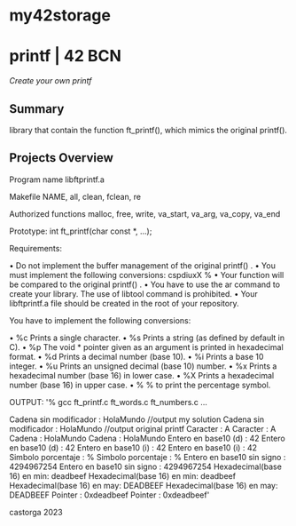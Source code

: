 # my42storage

# printf | 42 BCN
*Create your own printf*

## Summary
library that contain the function ft_printf(), which mimics the original printf().

## Projects Overview

Program name
libftprintf.a

Makefile 
NAME, all, clean, fclean, re

Authorized functions
malloc, free, write, va_start, va_arg, va_copy, va_end

Prototype:
int ft_printf(char const *, ...);

Requirements:

• Do not implement the buffer management of the original printf() .
• You must implement the following conversions: cspdiuxX %
• Your function will be compared to the original printf() .
• You have to use the ar command to create your library. The use of libtool command is prohibited.
• Your libftprintf.a file should be created in the root of your repository.

You have to implement the following conversions:

• %c Prints a single character.
• %s Prints a string (as defined by default in C).
• %p The void * pointer given as an argument is printed in hexadecimal format.
• %d Prints a decimal number (base 10).
• %i Prints a base 10 integer.
• %u Prints an unsigned decimal (base 10) number.
• %x Prints a hexadecimal number (base 16) in lower case.
• %X Prints a hexadecimal number (base 16) in upper case.
• % % to print the percentage symbol.

OUTPUT:
'% gcc ft_printf.c ft_words.c ft_numbers.c
...

Cadena sin modificador     :    HolaMundo //output my solution
Cadena sin modificador     :    HolaMundo //output original printf
Caracter                   :    A
Caracter                   :    A
Cadena                     :    HolaMundo
Cadena                     :    HolaMundo
Entero en base10 (d)       :    42
Entero en base10 (d)       :    42
Entero en base10 (i)       :    42
Entero en base10 (i)       :    42
Simbolo porcentaje         :    %
Simbolo porcentaje         :    %
Entero en base10 sin signo :    4294967254
Entero en base10 sin signo :    4294967254
Hexadecimal(base 16) en min:    deadbeef
Hexadecimal(base 16) en min:    deadbeef
Hexadecimal(base 16) en may:    DEADBEEF
Hexadecimal(base 16) en may:    DEADBEEF
Pointer                    :    0xdeadbeef
Pointer                    :    0xdeadbeef'

castorga 2023
